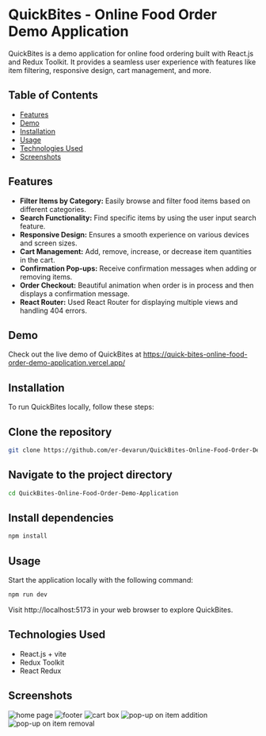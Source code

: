 # QuickBites - Online Food Order Demo Application

QuickBites is a demo application for online food ordering built with React.js and Redux Toolkit. It provides a seamless user experience with features like item filtering, responsive design, cart management, and more.

## Table of Contents
- [Features](#features)
- [Demo](#demo)
- [Installation](#installation)
- [Usage](#usage)
- [Technologies Used](#technologies-used)
- [Screenshots](#screenshots)

## Features

- **Filter Items by Category:** Easily browse and filter food items based on different categories.
- **Search Functionality:** Find specific items by using the user input search feature.
- **Responsive Design:** Ensures a smooth experience on various devices and screen sizes.
- **Cart Management:** Add, remove, increase, or decrease item quantities in the cart.
- **Confirmation Pop-ups:** Receive confirmation messages when adding or removing items.
- **Order Checkout:** Beautiful animation when order is in process and then displays a confirmation message.
- **React Router:** Used React Router for displaying multiple views and handling 404 errors.

## Demo
Check out the live demo of QuickBites at https://quick-bites-online-food-order-demo-application.vercel.app/

## Installation
To run QuickBites locally, follow these steps:

## Clone the repository
```bash
git clone https://github.com/er-devarun/QuickBites-Online-Food-Order-Demo-Application.git
```
## Navigate to the project directory

```bash
cd QuickBites-Online-Food-Order-Demo-Application
```

## Install dependencies
```bash
npm install
```

## Usage
Start the application locally with the following command:
```bash
npm run dev
```
Visit http://localhost:5173 in your web browser to explore QuickBites.

## Technologies Used
- React.js + vite
- Redux Toolkit
- React Redux

## Screenshots
![home page](https://github.com/er-devarun/QuickBites-Online-Food-Order-Demo-Application/assets/137439924/43bb2f7f-3fcd-4c41-bc18-a7264616d608)
![footer](https://github.com/er-devarun/QuickBites-Online-Food-Order-Demo-Application/assets/137439924/44209695-2a76-4297-90f1-a69ad975ea6f)
![cart box](https://github.com/er-devarun/QuickBites-Online-Food-Order-Demo-Application/assets/137439924/600094c2-aa70-454f-b536-4b0318adfc64)
![pop-up on item addition](https://github.com/er-devarun/QuickBites-Online-Food-Order-Demo-Application/assets/137439924/7a589fa5-50c8-4912-9d0b-070e7cfdc55f)
![pop-up on item removal](https://github.com/er-devarun/QuickBites-Online-Food-Order-Demo-Application/assets/137439924/ddb80560-683d-4756-b34a-760270b67dc0)
